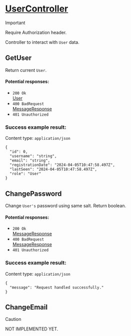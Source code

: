 # [UserController](../../ProjectTisa/Controllers/BusinessControllers/UserRelatedControllers/UserController.cs)
> [!IMPORTANT]
> Require Authorization header.

Controller to interact with `User` data.
## GetUser
Return current `User`.
#### Potential responses:
* `200 Ok`<br>[User](../../ProjectTisa/Models/User.cs)
* `400 BadRequest`<br>[MessageResponse](../../ProjectTisa/Controllers/GeneralData/Responses/MessageResponse.cs)
* `401 Unauthorized`
### Success example result:
Content type: `application/json`
```
{
  "id": 0,
  "username": "string",
  "email": "string",
  "registrationDate": "2024-04-05T10:47:58.497Z",
  "lastSeen": "2024-04-05T10:47:58.497Z",
  "role": "User"
}
```
## ChangePassword
Change `User's` password using same salt.
Return boolean.
#### Potential responses:
* `200 Ok`<br>[MessageResponse](../../ProjectTisa/Controllers/GeneralData/Responses/MessageResponse.cs)
* `400 BadRequest`<br>[MessageResponse](../../ProjectTisa/Controllers/GeneralData/Responses/MessageResponse.cs)
* `401 Unauthorized`
### Success example result:
Content type: `application/json`
```
{
  "message": "Request handled successfully."
}
```
## ChangeEmail
> [!CAUTION]
> NOT IMPLEMENTED YET.